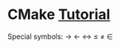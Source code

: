 # CMake  [Tutorial](https://cmake.org/cmake/help/latest/guide/tutorial/index.html)

Special symbols:
→
←
↔
≤
≠
∈